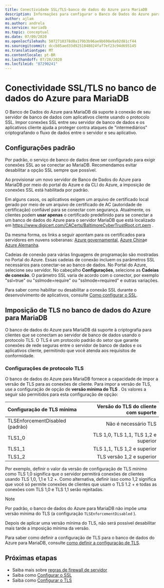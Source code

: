 ```yaml
---
title: Conectividade SSL/TLS-banco de dados do Azure para MariaDB
description: Informações para configurar o Banco de Dados do Azure para MariaDB e aplicativos associados a fim de usar as conexões SSL adequadamente
author: ajlam
ms.author: andrela
ms.service: mariadb
ms.topic: conceptual
ms.date: 07/09/2020
ms.openlocfilehash: 5072710378d0a179b3b96ae9b698e9a92d81cf44
ms.sourcegitcommit: dccb85aed33d9251048024faf7ef23c94d695145
ms.translationtype: MT
ms.contentlocale: pt-BR
ms.lasthandoff: 07/28/2020
ms.locfileid: "87290241"
---
```

# <a name="ssltls-connectivity-in-azure-database-for-mariadb"></a>Conectividade SSL/TLS no banco de dados do Azure para MariaDB
O Banco de Dados do Azure para MariaDB dá suporte à conexão de seu servidor de banco de dados com aplicativos cliente usando o protocolo SSL. Impor conexões SSL entre seu servidor de banco de dados e os aplicativos cliente ajuda a proteger contra ataques de "intermediários" criptografando o fluxo de dados entre o servidor e seu aplicativo.

## <a name="default-settings"></a>Configurações padrão
Por padrão, o serviço de banco de dados deve ser configurado para exigir conexões SSL ao se conectar ao MariaDB.  Recomendamos evitar desabilitar a opção SSL sempre que possível.

Ao provisionar um novo servidor de Banco de Dados do Azure para MariaDB por meio do portal do Azure e da CLI do Azure, a imposição de conexões SSL está habilitada por padrão.

Em alguns casos, os aplicativos exigem um arquivo de certificado local gerado por meio de um arquivo de certificado de AC (autoridade de certificação) confiável para se conectar com segurança. Atualmente, os clientes podem **usar apenas** o certificado predefinido para se conectar a um banco de dados do Azure para o servidor MariaDB que está localizado em https://www.digicert.com/CACerts/BaltimoreCyberTrustRoot.crt.pem . 

Da mesma forma, os links a seguir apontam para os certificados para servidores em nuvens soberanas: [Azure governamental](https://www.digicert.com/CACerts/BaltimoreCyberTrustRoot.crt.pem), [Azure China](https://dl.cacerts.digicert.com/DigiCertGlobalRootCA.crt.pem)e [Azure Alemanha](https://www.d-trust.net/cgi-bin/D-TRUST_Root_Class_3_CA_2_2009.crt).

Cadeias de conexão para várias linguagens de programação são mostradas no Portal do Azure. Essas cadeias de conexão incluem os parâmetros SSL necessários para conectar-se ao banco de dados. No Portal do Azure, selecione seu servidor. No cabeçalho **Configurações**, selecione as **Cadeias de conexão**. O parâmetro SSL varia de acordo com o conector, por exemplo "ssl=true" ou "sslmode=require" ou "sslmode=required" e outras variações.

Para saber como habilitar ou desabilitar a conexão SSL durante o desenvolvimento de aplicativos, consulte [Como configurar o SSL](howto-configure-ssl.md).

## <a name="tls-enforcement-in-azure-database-for-mariadb"></a>Imposição de TLS no banco de dados do Azure para MariaDB

O banco de dados do Azure para MariaDB dá suporte à criptografia para clientes que se conectam ao servidor de banco de dados usando o protocolo TLS. O TLS é um protocolo padrão do setor que garante conexões de rede seguras entre o servidor de banco de dados e os aplicativos cliente, permitindo que você atenda aos requisitos de conformidade.

### <a name="tls-settings"></a>Configurações de protocolo TLS

O banco de dados do Azure para MariaDB fornece a capacidade de impor a versão de TLS para as conexões de cliente. Para impor a versão de TLS, use a configuração de opção de **versão mínima do TLS** . Os valores a seguir são permitidos para esta configuração de opção:

|  Configuração de TLS mínima             | Versão do TLS do cliente com suporte                |
|:---------------------------------|-------------------------------------:|
| TLSEnforcementDisabled (padrão) | Não é necessário TLS                      |
| TLS1_0                           | TLS 1,0, TLS 1,1, TLS 1,2 e superior         |
| TLS1_1                           | TLS 1,1, TLS 1,2 e superior              |
| TLS1_2                           | TLS versão 1,2 e superior                  |


Por exemplo, definir o valor da versão de configuração de TLS mínimo como TLS 1,0 significa que o servidor permitirá conexões de clientes usando TLS 1,0, 1,1 e 1.2 +. Como alternativa, definir isso como 1,2 significa que você só permite conexões de clientes que usam o TLS 1.2 + e todas as conexões com TLS 1,0 e TLS 1,1 serão rejeitadas.

> [!Note] 
> Por padrão, o banco de dados do Azure para MariaDB não impõe uma versão mínima do TLS (a configuração `TLSEnforcementDisabled` ).
>
> Depois de aplicar uma versão mínima do TLS, não será possível desabilitar mais tarde a imposição mínima da versão.

Para saber como definir a configuração de TLS para o banco de dados do Azure para MariaDB, consulte [como definir a configuração de TLS](howto-tls-configurations.md).

## <a name="next-steps"></a>Próximas etapas
- Saiba mais sobre [regras de firewall de servidor](concepts-firewall-rules.md)
- Saiba como [Configurar o SSL](howto-configure-ssl.md)
- Saiba como [Configurar o TLS](howto-tls-configurations.md)
